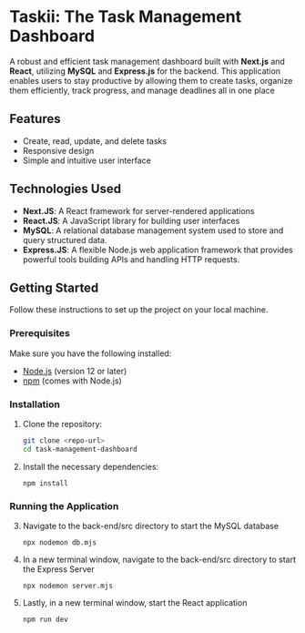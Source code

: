 # Taskii: The Task Management Dashboard

A robust and efficient task management dashboard built with **Next.js** and **React**, utilizing **MySQL** and **Express.js** for the backend. This application enables users to stay productive by allowing them to create tasks, organize them efficiently, track progress, and manage deadlines all in one place

## Features

- Create, read, update, and delete tasks
- Responsive design 
- Simple and intuitive user interface

## Technologies Used

- **Next.JS**: A React framework for server-rendered applications
- **React.JS**: A JavaScript library for building user interfaces
- **MySQL**: A relational database management system used to store and query structured data.
- **Express.JS**: A flexible Node.js web application framework that provides powerful tools building APIs and handling HTTP requests.

## Getting Started

Follow these instructions to set up the project on your local machine.

### Prerequisites

Make sure you have the following installed:

- [Node.js](https://nodejs.org/) (version 12 or later)
- [npm](https://www.npmjs.com/) (comes with Node.js)

### Installation

1. Clone the repository:

   ```bash
   git clone <repo-url>
   cd task-management-dashboard
   ```

2. Install the necessary dependencies:

    ```
    npm install
    ```

### Running the Application

3. Navigate to the back-end/src directory to start the MySQL database

    ```
    npx nodemon db.mjs
    ```

4. In a new terminal window, navigate to the back-end/src directory to start the Express Server

    ```
    npx nodemon server.mjs
    ```

5. Lastly, in a new terminal window, start the React application

    ```
    npm run dev
    ```
